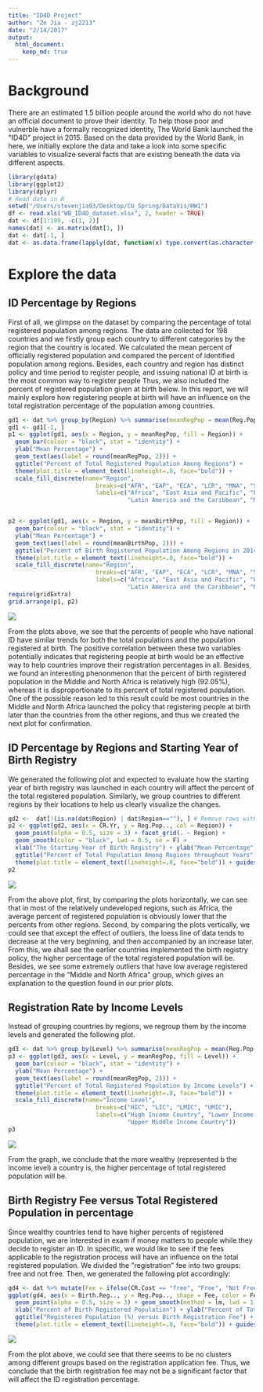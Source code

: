 ```yaml
---
title: "ID4D Project"
author: "Ze Jia - zj2213"
date: "2/14/2017"
output: 
  html_document:
    keep_md: true
---
```

# Background
There are an estimated 1.5 billion people around the world who do not have an official document to prove their identity. To help those poor and vulnerble have a formally recognized identity, The World Bank launched the "ID4D" project in 2015. Based on the data provided by the World Bank, in here, we initially explore the data and take a look into some specific variables to visualize several facts that are existing beneath the data via different aspects. 


```r
library(gdata)
library(ggplot2)
library(dplyr)
# Read data in R
setwd("/Users/stevenjia93/Desktop/CU_Spring/DataVis/HW1")
df <- read.xls("WB_ID4D_dataset.xlsx", 2, header = TRUE)
dat <- df[1:199, -c(1, 2)]
names(dat) <- as.matrix(dat[1, ])
dat <- dat[-1, ]
dat <- as.data.frame(lapply(dat, function(x) type.convert(as.character(x))))
```

# Explore the data
## ID Percentage by Regions

First of all, we glimpse on the dataset by comparing the percentage of total registered population among regions. The data are collected for 198 countries and we firstly group each country to different categories by the region that the country is located. We calculated the mean percent of officially registered population and compared the percent of identified population among regions. Besides, each country and region has distinct policy and time period to register people, and issuing national ID at birth is the most common way to register people Thus, we also included the percent of registered population given at birth below. In this report, we will mainly explore how registering people at birth will have an influence on the total registration percentage of the population among countries.



```r
gd1 <- dat %>% group_by(Region) %>% summarise(meanRegPop = mean(Reg.Pop..), meanBirthPop = mean(Birth.Reg..))
gd1 <- gd1[-1, ]
p1 <- ggplot(gd1, aes(x = Region, y = meanRegPop, fill = Region)) + 
  geom_bar(colour = "black", stat = "identity") + 
  ylab("Mean Percentage") + 
  geom_text(aes(label = round(meanRegPop, 2))) +
  ggtitle("Percent of Total Registered Population Among Regions") + 
  theme(plot.title = element_text(lineheight=.8, face="bold")) +
  scale_fill_discrete(name="Region",
                         breaks=c("AFR", "EAP", "ECA", "LCR", "MNA", "SAR"),
                         labels=c("Africa", "East Asia and Pacific", "Europe and Central Asia", 
                                  "Latin America and the Caribbean", "Middle and North Africa", "South Asia"))


p2 <- ggplot(gd1, aes(x = Region, y = meanBirthPop, fill = Region)) + 
  geom_bar(colour = "black", stat = "identity") + 
  ylab("Mean Percentage") + 
  geom_text(aes(label = round(meanBirthPop, 2))) +
  ggtitle("Percent of Birth Registered Population Among Regions in 2014") + 
  theme(plot.title = element_text(lineheight=.8, face="bold")) +
  scale_fill_discrete(name="Region",
                         breaks=c("AFR", "EAP", "ECA", "LCR", "MNA", "SAR"),
                         labels=c("Africa", "East Asia and Pacific", "Europe and Central Asia", 
                                  "Latin America and the Caribbean", "Middle and North Africa", "South Asia"))
require(gridExtra)
grid.arrange(p1, p2)
```

![](ID4D_zj2213_files/figure-html/unnamed-chunk-2-1.png)<!-- -->

From the plots above, we see that the percents of people who have national ID have similar trends for both the total populations and the population registered at birth. The positive correlation between these two variables potentially indicates that registering people at birth would be an effective way to help countries improve their registration percentages in all. Besides, we found an interesting phenonmenon that the percent of birth registered population in the Middle and North Africa is relatively high (92.05%), whereas it is disproportionate to its percent of total registered population. One of the possible reason led to this result could be most countries in the Middle and North Africa launched the policy that registering people at birth later than the countries from the other regions, and thus we created the next plot for confirmation.

## ID Percentage by Regions and Starting Year of Birth Registry

We generated the following plot and expected to evaluate how the starting year of birth registry was launched in each country will affect the percent of the total registered population. Similarly, we group countries to different regions by their locations to help us clearly visualize the changes.


```r
gd2 <-  dat[!(is.na(dat$Region) | dat$Region==""), ] # Remove rows with blank values in "Region"
p2 <- ggplot(gd2, aes(x = CR.Yr, y = Reg.Pop.., col = Region)) + 
  geom_point(alpha = 0.5, size = 3) + facet_grid(. ~ Region) + 
  geom_smooth(color = "black", lwd = 0.5, se = F) +
  xlab("The Starting Year of Birth Registry") + ylab("Mean Percentage") + 
  ggtitle("Percent of Total Population Among Regions throughout Years") + 
  theme(plot.title = element_text(lineheight=.8, face="bold")) + guides(fill = FALSE)
p2
```

![](ID4D_zj2213_files/figure-html/unnamed-chunk-3-1.png)<!-- -->

From the above plot, first, by comparing the plots horizontally, we can see that in most of the relatively undeveloped regions, such as Africa, the average percent of registered population is obviously lower that the percents from other regions. Second, by comparing the plots vertically, we could see that except the effect of outliers, the loess line of data tends to decrease at the very beginning, and then accompanied by an increase later. From this, we shall see the earlier countries implemented the birth registry policy, the higher percentage of the total registered population will be. Besides, we see some extremely outliers that have low average registered percentage in the "Middle and North Africa" group, which gives an explanation to the question found in our prior plots. 

## Registration Rate by Income Levels

Instead of grouping countries by regions, we regroup them by the income levels and generated the following plot.


```r
gd3 <- dat %>% group_by(Level) %>% summarise(meanRegPop = mean(Reg.Pop..))
p3 <- ggplot(gd3, aes(x = Level, y = meanRegPop, fill = Level)) + 
  geom_bar(colour = "black", stat = "identity") + 
  ylab("Mean Percentage") + 
  geom_text(aes(label = round(meanRegPop, 2))) +
  ggtitle("Percent of Total Registered Population by Income Levels") + 
  theme(plot.title = element_text(lineheight=.8, face="bold")) +
  scale_fill_discrete(name="Income Level",
                         breaks=c("HIC", "LIC", "LMIC", "UMIC"),
                         labels=c("High Income Country", "Lower Income Country", "Lower Middle Income Country", 
                                  "Upper Middle Income Country"))
p3
```

![](ID4D_zj2213_files/figure-html/unnamed-chunk-4-1.png)<!-- -->

From the graph, we conclude that the more wealthy (represented b the income level) a country is, the higher percentage of total registered population will be. 

## Birth Registry Fee versus Total Registered Population in percentage

Since wealthy countries tend to have higher percents of registered population, we are interested in exam if money matters to people while they decide to register an ID. In specific, we would like to see if the fees applicable to the registration process will have an influence on the total registered population. We divided the "registration" fee into two groups: free and not free. Then, we generated the following plot accordingly:


```r
gd4 <- dat %>% mutate(Fee = ifelse(CR.Cost == "free", "Free", "Not Free"))
ggplot(gd4, aes(x = Birth.Reg.., y = Reg.Pop.., shape = Fee, color = Fee)) + 
  geom_point(alpha = 0.5, size = 3) + geom_smooth(method = lm, lwd = 1, se = F) +
  xlab("Percent of Birth Registered Population") + ylab("Percent of Total Registered Population") + 
  ggtitle("Registered Population (%) versus Birth Registration Fee") + 
  theme(plot.title = element_text(lineheight=.8, face="bold")) + guides(fill = FALSE)
```

![](ID4D_zj2213_files/figure-html/unnamed-chunk-5-1.png)<!-- -->

From the plot above, we could see that there seems to be no clusters among different groups based on the registration application fee. Thus, we conclude that the birth registration fee may not be a significant factor that will affect the ID registration percentage.
